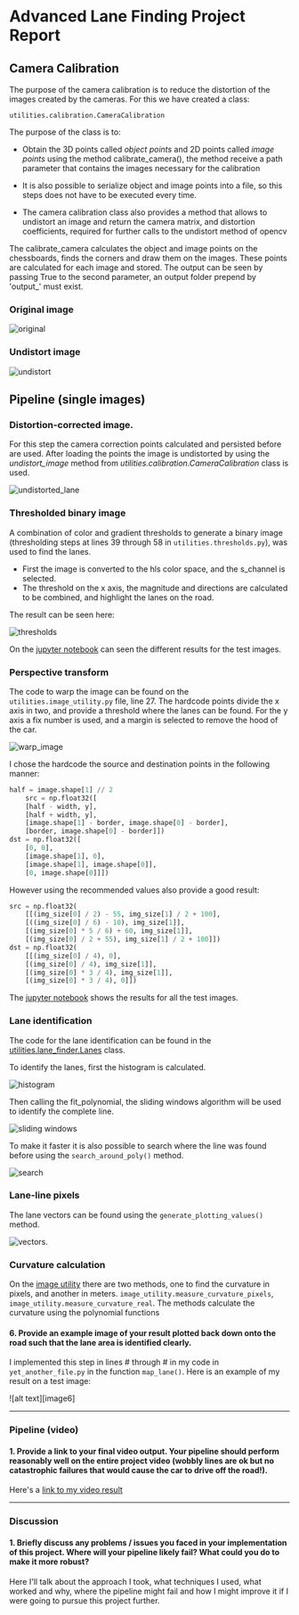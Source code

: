 # Advanced Lane Finding Project Report

## Camera Calibration
The purpose of the camera calibration is to reduce the distortion of the images created by the cameras. For this we have
 created a class:

    utilities.calibration.CameraCalibration

The purpose of the class is to:

- Obtain the 3D points called *object points* and 2D points called *image points* using the method calibrate_camera(),
 the method receive a path parameter that contains the images 
necessary for the calibration

- It is also possible to serialize object and image points into a file,
 so this steps does not have to be executed every time.

- The camera calibration class also provides a method that allows to undistort an image and return the camera matrix,
 and distortion coefficients, required for further calls to the undistort method of opencv

The calibrate_camera calculates the object and image points on the chessboards,
 finds the corners and draw them on the images. These points are calculated for each image and stored.
  The output can be seen by passing True to the second parameter, an output folder prepend by 'output_' must exist. 

### Original image

![original](results/original.jpg)

### Undistort image

![undistort](results/undistort.jpg)

## Pipeline (single images)

### Distortion-corrected image.

For this step the camera correction points calculated and persisted before are used.
 After loading the points the image is undistorted by using the *undistort_image* method
  from *utilities.calibration.CameraCalibration* class is used.

![undistorted_lane](results/undistorted_line.png)

### Thresholded binary image

A combination of color and gradient thresholds to generate a binary image
 (thresholding steps at lines 39 through 58 in `utilities.thresholds.py`), was used to  find the lanes.
 
- First the image is converted to the hls color space, and the s_channel is selected. 
- The threshold on the x axis, the magnitude and directions are calculated to be combined,
 and highlight the lanes on the road.  

The result can be seen here:

![thresholds](results/thresholds.png)

On the [jupyter notebook](tests/test_threshold.ipynb) can seen the different results for the test images.


### Perspective transform
The code to warp the image can be found on the `utilities.image_utility.py` file, line 27. The hardcode points divide 
the x axis in two, and provide a threshold where the lanes can be found. For the y axis a fix number is used,
 and a margin is selected to remove the hood of the car. 
 
![warp_image](results/warped_image.png)


I chose the hardcode the source and destination points in the following manner:

```python
half = image.shape[1] // 2
    src = np.float32([
    [half - width, y],
    [half + width, y],
    [image.shape[1] - border, image.shape[0] - border],
    [border, image.shape[0] - border]])
dst = np.float32([
    [0, 0],
    [image.shape[1], 0],
    [image.shape[1], image.shape[0]],
    [0, image.shape[0]]])
```
However using the recommended values also provide a good result:
```python
src = np.float32(
    [[(img_size[0] / 2) - 55, img_size[1] / 2 + 100],
    [((img_size[0] / 6) - 10), img_size[1]],
    [(img_size[0] * 5 / 6) + 60, img_size[1]],
    [(img_size[0] / 2 + 55), img_size[1] / 2 + 100]])
dst = np.float32(
    [[(img_size[0] / 4), 0],
    [(img_size[0] / 4), img_size[1]],
    [(img_size[0] * 3 / 4), img_size[1]],
    [(img_size[0] * 3 / 4), 0]])
```
The [jupyter notebook](tests/test_warp_image.ipynb) shows the results for all the test images.

### Lane identification
The code for the lane identification can be found in the [utilities.lane_finder.Lanes](utilities/lane_finder.py) class.

To identify the lanes, first the histogram is calculated.

![histogram](results/histogram.png)
 
Then calling the fit_polynomial, the sliding windows algorithm will be used to identify the complete line.

![sliding windows](results/sliding_window.png)

To make it faster it is also possible to search where the line was found before using the `search_around_poly()` method.

![search](results/search_around.png)
 
### Lane-line pixels
The lane vectors can be found using the `generate_plotting_values()` method.

![vectors](results/lane_vectors.png).

### Curvature calculation  
On the [image utility](utilities/image_utility.py) there are two methods, one to find the curvature in pixels,
 and another in meters. `image_utility.measure_curvature_pixels`, `image_utility.measure_curvature_real`. 
 The methods calculate the curvature using the polynomial functions

#### 6. Provide an example image of your result plotted back down onto the road such that the lane area is identified clearly.

I implemented this step in lines # through # in my code in `yet_another_file.py` in the function `map_lane()`.  Here is an example of my result on a test image:

![alt text][image6]

---

### Pipeline (video)

#### 1. Provide a link to your final video output.  Your pipeline should perform reasonably well on the entire project video (wobbly lines are ok but no catastrophic failures that would cause the car to drive off the road!).

Here's a [link to my video result](./project_video.mp4)

---

### Discussion

#### 1. Briefly discuss any problems / issues you faced in your implementation of this project.  Where will your pipeline likely fail?  What could you do to make it more robust?

Here I'll talk about the approach I took, what techniques I used, what worked and why, where the pipeline might fail and how I might improve it if I were going to pursue this project further.  